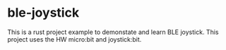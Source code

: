 # ble-joystick
This is a rust project example to demonstate and learn BLE joystick. This project uses the HW micro:bit and joystick:bit.
